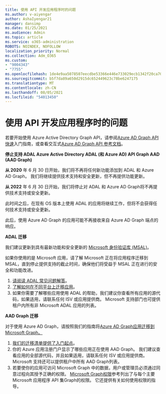 ```yaml
---
title: 使用 API 开发应用程序时的问题
ms.author: v-aiyengar
author: AshaIyengar21
manager: dansimp
ms.date: 01/25/2021
ms.audience: Admin
ms.topic: article
ms.service: o365-administration
ROBOTS: NOINDEX, NOFOLLOW
localization_priority: Normal
ms.collection: Adm_O365
ms.custom:
- "9004343"
- "7755"
ms.openlocfilehash: 1de4e9aa5078507eecdbe53366e446e733029ecb1342f20ca701fa7f95a06fa9
ms.sourcegitcommit: b5f7da89a650d2915dc652449623c78be6247175
ms.translationtype: MT
ms.contentlocale: zh-CN
ms.lasthandoff: 08/05/2021
ms.locfileid: "54013450"
---
```

# <a name="issues-developing-applications-with-apis"></a>使用 API 开发应用程序时的问题

若要开始使用 Azure Active Directory Graph API，请参阅[Azure AD Graph API 快速](https://docs.microsoft.com/azure/active-directory/develop/microsoft-graph-intro)入门指南，或查看交互式[Azure AD Graph API 参考文档](https://docs.microsoft.com/previous-versions/azure/ad/graph/api/api-catalog)。

**停止支持 ADAL Azure Active Directory ADAL (和 Azure AD) API Graph AAD (AAD Graph)**

**从 2020** 年 6 月 30 日开始，我们将不再将任何新功能添加到 ADAL 和 Azure AD Graph。 我们将继续提供技术支持和安全更新，但不再提供功能更新。

**从 2022** 年 6 月 30 日开始，我们将停止对 ADAL 和 Azure AD Graph将不再提供技术支持或安全更新。

此时间之后，在现有 OS 版本上使用 ADAL 的应用将继续工作，但将不会获得任何技术支持或安全更新。

此后，使用 Azure AD Graph 的应用可能不再接收来自 Azure AD Graph 端点的响应。

**ADAL 迁移**

我们建议更新到具有最新功能和安全更新的 [Microsoft 身份验证库 (MSAL)](https://docs.microsoft.com/azure/active-directory/develop/v2-overview)。

如果你使用的是 Microsoft 应用，请了解 Microsoft 正在将应用程序迁移到 MSAL，直到停止提供支持的截止时间，确保他们将受益于 MSAL 正在进行的安全和功能改进。

1. [请阅读 ADAL 常见问题解答](https://docs.microsoft.com/azure/active-directory/develop/msal-migration#frequently-asked-questions-faq)。
1. [了解如何在不同平台上迁移应用](https://docs.microsoft.com/azure/active-directory/develop/msal-migration#frequently-asked-questions-faq)。
1. 如果你需要了解哪些应用使用 ADAL 的帮助，我们建议你查看所有应用的源代码，如果适用，请联系任何 ISV 或应用提供商。 Microsoft 支持部门也可提供租户内所有非 Microsoft ADAL 应用的列表。

**AAD Graph 迁移**

对于使用 Azure AD Graph，请按照我们的指南将[Azure AD Graph应用迁移到 Microsoft Graph。](https://docs.microsoft.com/graph/migrate-azure-ad-graph-overview?view=graph-rest-1.0&preserve-view=true)

1. [我们的迁移清单提供了入门起点](https://docs.microsoft.com/graph/migrate-azure-ad-graph-planning-checklist)。 
1. 你的 Azure 应用注册门户显示了哪些应用正在使用 AAD Graph。 我们建议查看应用的全部源代码，并且如果适用，请联系任何 ISV 或应用提供商。 Microsoft 支持还可以提供租户中所有 AAD Graph列表。
1. 若要使你的应用可访问 Microsoft Graph 中的数据，用户或管理员必须通过同意过程向其授予正确的权限。 [Microsoft Graph权限](https://docs.microsoft.com/graph/permissions-reference?context=graph%2Fapi%2Fbeta&view=graph-rest-beta&preserve-view=true)参考列出了与每个主要 Microsoft 应用程序 API 集Graph的权限。 它还提供有关如何使用权限的指导。
